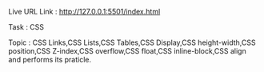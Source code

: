 Live URL Link : http://127.0.0.1:5501/index.html

Task : CSS

Topic : CSS Links,CSS Lists,CSS Tables,CSS Display,CSS height-width,CSS position,CSS Z-index,CSS overflow,CSS float,CSS inline-block,CSS align and performs its praticle.
